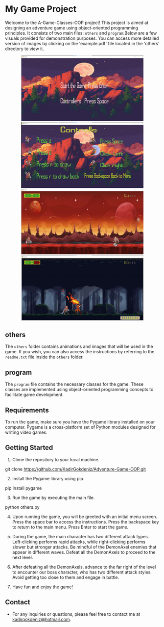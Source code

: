 # My Game Project

Welcome to the A-Game-Classes-OOP project! This project is aimed at designing an adventure game using object-oriented programming principles. It consists of two main files: `others` and `program`.Below are a few visuals provided for demonstration purposes. You can access more detailed version of images by clicking on the 'example.pdf' file located in the 'others' directory to view it.

<p align="center">
  <img src="representative_images/game1.png" alt="Game Interface" width="400"/>
  <img src="representative_images/game.png" alt="Level 1" width="400"/>
  <br>
  <img src="representative_images/level1.png" alt="Level 1" width="400"/>
  <img src="representative_images/level2.png" alt="Level 2" width="400"/>
</p>

## others

The `others` folder contains animations and images that will be used in the game. If you wish, you can also access the instructions by referring to the `readme.txt` file inside the `others` folder.

## program

The `program` file contains the necessary classes for the game. These classes are implemented using object-oriented programming concepts to facilitate game development.

## Requirements

To run the game, make sure you have the Pygame library installed on your computer. Pygame is a cross-platform set of Python modules designed for writing video games.

## Getting Started

1. Clone the repository to your local machine.

git clone https://github.com/KadirGokdeniz/Adventure-Game-OOP.git

2. Install the Pygame library using pip.

pip install pygame

3. Run the game by executing the main file.

python others.py


4. Upon running the game, you will be greeted with an initial menu screen. Press the space bar to access the instructions. Press the backspace key to return to the main menu. Press Enter to start the game.

5. During the game, the main character has two different attack types. Left-clicking performs rapid attacks, while right-clicking performs slower but stronger attacks. Be mindful of the DemonAxel enemies that appear in different waves. Defeat all the DemonAxels to proceed to the next level.

6. After defeating all the DemonAxels, advance to the far right of the level to encounter our boss character, who has two different attack styles. Avoid getting too close to them and engage in battle. 

7. Have fun and enjoy the game!

## Contact
- For any inquiries or questions, please feel free to contact me at kadirqokdeniz@hotmail.com.

